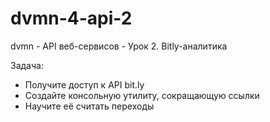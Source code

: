 # dvmn-4-api-2
dvmn - API веб-сервисов - Урок 2. Bitly-аналитика

Задача:
* Получите доступ к API bit.ly
* Создайте консольную утилиту, сокращающую ссылки
* Научите её считать переходы
